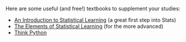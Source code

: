 
Here are some useful (and free!) textbooks to supplement your studies:

- [An Introduction to Statistical Learning](http://www-bcf.usc.edu/~gareth/ISL/) (a great first step into Stats)
- [The Elements of Statistical Learning](https://web.stanford.edu/~hastie/ElemStatLearn/) (for the more advanced)
- [Think Python](http://greenteapress.com/wp/think-python/)

